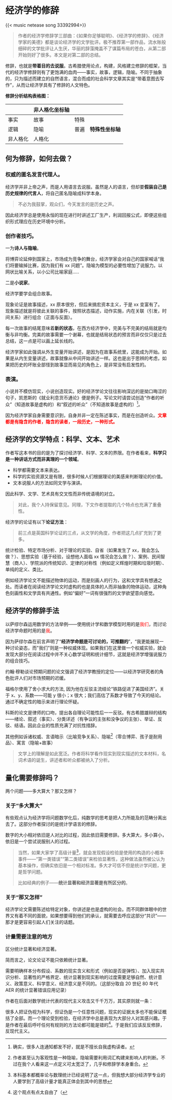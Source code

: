 # 经济学的修辞


{{< music netease song 33392994>}} 

> 作者的经济学修辞学三部曲：《如果你足够聪明》、《经济学的修辞》、《经济学家的美德》都是谈论经济学的文学批评。极不推荐第一部作品，流水账般细碎的文学批评让人生厌，华丽的辞藻掩盖不了谋篇布局的苍白，从第二部开始则好了很多。本文是对第二部的总结。

修辞，也就是**带着目的去说服**。古希腊使用论点，构建，风格建立修辞的框架，当代的经济学修辞则有了更饱满的血肉——事实，故事，逻辑，隐喻。不同于抽象的，只为描述而建立的自然语言，混合而成的社会科学文章其实是“带着意图去写作”，从而让经济学具有了修辞的人文特色。

**修辞分析结构表格图：**

|      | 非人格化坐标轴 |     |        |
| :--- | :------ | :-- | ------ |
| 事实   | 故事      | 特殊  |        |
| 逻辑   | 隐喻      | 普遍  | **特殊性坐标轴** |
| 非人格化 | 人格化     |     |        |

## 何为修辞，如何去做？

### 权威的匿名发言代理人。

经济学并非上帝之声，而是人用语言去说服。虽然是人的语言，但却要**假装自己是历史规律的代言人**，将自己匿名隐喻成科学本身。

> 不必为我鼓掌，观众们，今天发言的是历史之声。

因此经济学总是使用永恒的现在进行时讲述工厂生产，利润回报公式，即便这些组织形式理应在历史环境中分析。

### 创作者技巧。

一为**诗人与隐喻**。

将博弈论延伸到国家上，市场成为竞争的舞台，经济学家会对自己的国家喊话“我们将要输掉比赛，因为我们有 xx 问题”。隐喻为模型的必要性增加了说服力。以网状比喻关系，以小公司比喻家庭.....

二是**小说家**。

经济学要学会组合故事。

现象论证是故事描述，xx 原本很穷，但后来搞宏资本主义，于是 xx 变富有了。现象描述就是将彼此关联的事件，按照状态描述，动作实施，内在关联（引发，时间关系）进行组合（正面与反面）。

每一次故事的结尾意味着**新的状态**，在西方经济学中，完美与不完美的结局就是均衡与非均衡。完美的故事需要一个谢幕，也就是结局状态的预言而非仅仅只是过去总结，这一点是可以画上延长线的。

经济学家如此强调从外生变量开始讲述，是因为在故事系统里，这能成为开始。如果是从内生变量讲述，故事就像从中间开始讲述一样。这也是出于思辨的考虑，如果把历史的坏账全部怪到故事显而易见的角色上，是非常没有启发性的。

### 表演。

小说并不模仿现实，小说创造现实。好的经济学论文往往影响深远的是拗口晦涩的句子，凯恩斯的《就业利息货币通论》便是例子。写论文时请尝试创造“作者的听众”（知道故事是虚构的）和“叙述的听众”（不知道故事是虚构的）[^1]。

因为经济学家自身需要意识到，自身并非一定在陈述事实，而是在创造听众。<font color="#ff0000">**文章都是有隐含的作者，隐含的读者，一段历史，一种形式。**</font>

## 经济学的文学特点：科学、文本、艺术

作者写这本书的目的是为了探讨经济学、科学、文本的界限。在作者看来，**科学只是一种讲话方式而非真理的一个领域**。

- 科学都需要文本来表达。
- 科学的实验资源又是有限，很多时候人们根据理论的美感来判断理论的价值。
- 文本说服人的方法如同文学与演讲。

因此科学、文学、艺术具有交叉性而非传统语境的对立。

> 对此，我个人持保留意见。同理，下文作者提取的几个特点也充满了重叠性。

经济学的论证有以下**论证方法**：
>前三点是英国科学论证的三点，从文学的角度，作者把这几点扩充到了更多。

统计检验、特定市场分析、对于理论的实验、自省（如果发生了 xx，我会怎么做？）、思想实验（基于经验，设想他人面临 xx 情况会怎么做？）、案例、民间智慧（商人）、学院派的传统知识、定律的对称性（例如定义辉煌时期和垃圾时期）、单纯的定义、类比。

例如经济学论文不能描述物体的运动，而是刻画人的行为，这和文学具有想通之处。而读者在阅读经济学论文时虚构的也是具体的人而非抽象的物体运动，这种角色刻画性和文学具有共通性。例如“偏好”一词有很强烈的文学欲望意向感觉。

## 经济学的修辞手法

以萨缪尔森运用数学的方法举例——使用统计学和数学模型时用的是<font color="#ff0000">我们</font>，而讨论经济学命题时用的是<font color="#ff0000">我</font>。

因为萨缪尔森在前言声明了“**经济学命题是可讨论的，可推翻的**”，“我更能展现一种讨论姿态，而"我们"则是一种权威体现。如果我们在这里做一个权威实验，就会发现大部分在阅读过程中并不关心数学证明和统计细节，这就是经济学增强说服力的组合技巧。

约翰·穆勒谈论预期问题的论文强调了经济学教授的定位——以经济学研究者的角色批评人们对市场预期的迟缓。

福格尔使用了舍小求大的方法, 因为他在反驳主流结论“铁路促进了美国经济”。关于 x、y、系数——可能 y 很小；x 很大；我们高估了系数才导致了今天的结论。通过不确定性的暗示来进行理论怀疑。

科斯的论文是律师的口吻，提出各自理论可能性后一一反驳。有古希腊雄辩的结构——绪论、叙述（事实）、分类详述（有争议的主张和没争议的主张）、举证、反驳、结语。因此企业的性质充满了对抗性措辞。

其他例如诉诸权威、言语暗示（比喻竞争关系）、隐喻[^2]（零合博弈、孩子是耐用品）、寓言（隐喻+故事）

>文学上的理解是如此宽泛。作者将科学看作现实到现实描述的文本材料，名词术语的诞生，讲述者和听众都被纳入了分析。

## 量化需要修辞吗？

两个问题——多大算大？那又怎样？

### 关于“多大算大”

有些观点认为经济学将问题数学化后，纯数学的思考是把人力所能及的范畴分离出去了。这部分作者探讨的是统计学语言的修辞。

数字的大小相对依旧是人对比的过程，因此依旧需要修辞。多大算大，多小算小，依旧是一个尝试说服别人的过程。

>当然，如果大家学了高级计量[^3]，就会发现假设检验是使用的构造的小概率事件——“第一类错误”“第二类错误”来检验显著性，这种做法虽然被公认为基本操作，但确实依旧是一个相对标准。多大才可信不但是统计学问题，更是哲学问题。
>
>比如经典的例子——**统计显著和经济显著是有所区分的**。

### 关于“那又怎样”

经济学论文需要陈述给特定对象，你讲述是也是虚构的社会。而不同群体眼中的世界又有着不同的面貌，如果想要得到他们的承认，就需要去呼应这部分“共识”——那才是更容易引起人们关注的话题。

### 计量需要注意的地方

区分统计显著和经济显著。

简而言之，论文论证不能只依赖统计显著。

需要明确样本分布假设、系数的现实含义和形式（例如是否是弹性）、加入现实共识分析、显著性的严格界定、统计显著到现实影响的过度需要足够自然、统计意义、政策意义、科学意义、经济意义是不同的。（这部分取自 20 世纪 80 年代 AER 的统计显著错误应用记录）

作者在后面对数学统计代表的现代主义攻击又千千万万，其实原则就一条：

很多人把证伪视为科学，但证伪是一个任意性问题，现实的证据太多也不能保证概括了全部。而一个理论受到检验，在经济学中总是表现为大部分人对其感兴趣。于是作者在最后呼吁任何有规则的方法论都可能是错的[^4]。于是我们应该反反修辞，反现代主义。

[^1]: 确实，很多人连通知都发不好，就是不擅长自我虚构读者。
[^2]: 作者甚至认为客观性是一种隐喻，隐喻需要利用词汇构建来影响人的判断。不过在我个人看来这一点定义可太宽泛了，几乎和修辞学本身重合。
[^3]: 本科基本都概率论与数理统计已经说明了这一点，但我想大部分经济学专业的人要学到了高级计量才能真正体会到其中的思想
[^4]: 这个观点有点太自由了（
